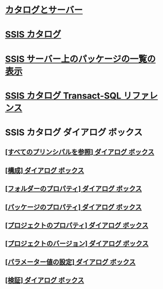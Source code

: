 # [カタログとサーバー](integration-services-ssis-server-and-catalog.md)
# [SSIS カタログ](ssis-catalog.md)
# [SSIS サーバー上のパッケージの一覧の表示](view-the-list-of-packages-on-the-integration-services-server.md)
# [SSIS カタログ Transact-SQL リファレンス](integration-services-ssis-catalog-transact-sql-reference.md)
# SSIS カタログ ダイアログ ボックス
## [[すべてのプリンシパルを参照] ダイアログ ボックス](browse-all-principals-dialog-box.md)
## [[構成] ダイアログ ボックス](configure-dialog-box.md)
## [[フォルダーのプロパティ] ダイアログ ボックス](folder-properties-dialog-box.md)
## [[パッケージのプロパティ] ダイアログ ボックス](package-properties-dialog-box.md)
## [[プロジェクトのプロパティ] ダイアログ ボックス](project-properties-dialog-box.md)
## [[プロジェクトのバージョン] ダイアログ ボックス](project-versions-dialog-box.md)
## [[パラメーター値の設定] ダイアログ ボックス](set-parameter-value-dialog-box.md)
## [[検証] ダイアログ ボックス](validate-dialog-box.md)
